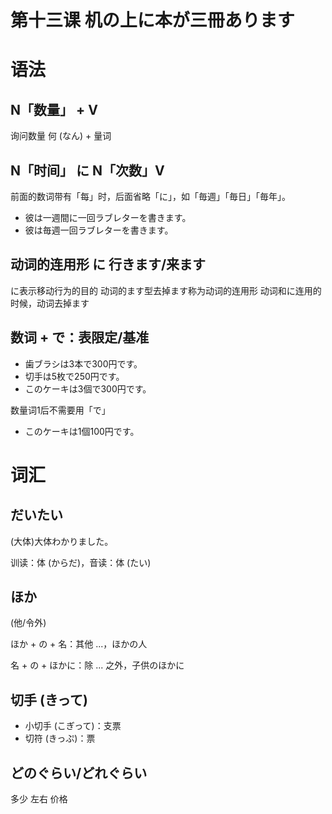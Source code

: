 # 第十三课 机の上に本が三冊あります 
# 语法

## N「数量」 + V
询问数量 何 (なん) + 量词
## N「时间」 に  N「次数」V
前面的数词带有「每」时，后面省略「に」，如「毎週」「毎日」「毎年」。
* 彼は一週間に一回ラブレターを書きます。
* 彼は毎週一回ラブレターを書きます。
##  动词的连用形  に  行きます/来ます
に表示移动行为的目的 
动词的ます型去掉ます称为动词的连用形
动词和に连用的时候，动词去掉ます
## 数词 + で：表限定/基准
* 歯ブラシは3本で300円です。
* 切手は5枚で250円です。
* このケーキは3個で300円です。

数量词1后不需要用「で」

* このケーキは1個100円です。
# 词汇
## だいたい
(大体)大体わかりました。

训读：体 (からだ)，音读：体 (たい)
## ほか
(他/令外)

ほか + の + 名：其他 ...，ほかの人

名 + の + ほかに：除 ... 之外，子供のほかに
## 切手 (きって)
* 小切手 (こぎって)：支票
* 切符 (きっぷ)：票
## どのぐらい/どれぐらい
多少 左右 价格
